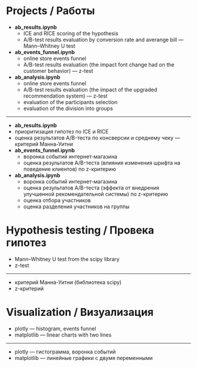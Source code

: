 # Projects / Работы
 * **ab_results.ipynb**
   * ICE and RICE scoring of the hypothesis
   * A/B-test results evaluation by conversion rate and averange bill — Mann–Whitney U test 
 * **ab_events_funnel.ipynb** 
   * online store events funnel
   * A/B-test results evaluation (the impact font change had on the customer behavior) — z-test
 * **ab_analysis.ipynb** 
   * online store events funnel 
   * A/B-test results evaluation (the impact of the upgraded recommendation system) — z-test
   * evaluation of the participants selection
   * evaluation of the division into groups 
 ---
  * **ab_results.ipynb**
   * приоритизация гипотез по ICE и RICE
   * оценка результатов A/B-теста по консверсии и среднему чеку — критерий Манна-Уитни
 * **ab_events_funnel.ipynb** 
   * воронка событий интернет-магазина
   * оценка результатов A/B-теста (влияния изменения шрифта на поведение клиентов) по z-критерию 
 * **ab_analysis.ipynb** 
   * воронка событий интернет-магазина
   * оценка результатов A/B-теста (эффекта от внедрения улучшенной рекомендательной системы) по z-критерию
   * оценка отбора участников
   * оценка разделения участников на группы
# Hypothesis testing / Провека гипотез 
 * Mann–Whitney U test from the scipy library 
 * z-test
 ---
 * критерий Манна-Уитни (библиотека scipy) 
 * z-критерий 
# Visualization / Визуализация
 * plotly — histogram, events funnel 
 * matplotlib — linear charts with two lines 
 ---
 * plotly — гистограмма, воронка событий  
 * matplotlib — линейные графики с двумя переменными 
